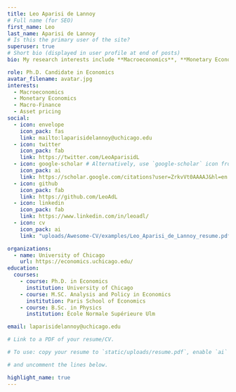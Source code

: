 ```yaml
---
title: Leo Aparisi de Lannoy
# Full name (for SEO)
first_name: Leo
last_name: Aparisi de Lannoy
# Is this the primary user of the site?
superuser: true
# Short bio (displayed in user profile at end of posts)
bio: My research interests include **Macroeconomics**, **Monetary Economics**, **Macro-Finance**, and **Asset-Pricing**.

role: Ph.D. Candidate in Economics
avatar_filename: avatar.jpg
interests:
  - Macroeconomics
  - Monetary Economics
  - Macro-Finance
  - Asset pricing
social:
  - icon: envelope
    icon_pack: fas
    link: mailto:laparisidelannoy@uchicago.edu
  - icon: twitter
    icon_pack: fab
    link: https://twitter.com/LeoAparisidL
  - icon: google-scholar # Alternatively, use `google-scholar` icon from `ai` icon pack
    icon_pack: ai
    link: https://scholar.google.com/citations?user=ZrkvVt0AAAAJ&hl=en
  - icon: github
    icon_pack: fab
    link: https://github.com/LeoAdL
  - icon: linkedin
    icon_pack: fab
    link: https://www.linkedin.com/in/leoadl/
  - icon: cv
    icon_pack: ai
    link: "uploads/Awesome-CV/examples/Leo_Aparisi_de_Lannoy_resume.pdf"

organizations:
  - name: University of Chicago
    url: https://economics.uchicago.edu/
education:
  courses:
    - course: Ph.D. in Economics
      institution: University of Chicago
    - course: M.SC. Analysis and Policy in Economics
      institution: Paris School of Economics
    - course: B.Sc. in Physics
      institution: École Normale Supérieure Ulm

email: laparisidelannoy@uchicago.edu

# Link to a PDF of your resume/CV.

# To use: copy your resume to `static/uploads/resume.pdf`, enable `ai` icons in `params.yaml`,

# and uncomment the lines below.

highlight_name: true
---
```

